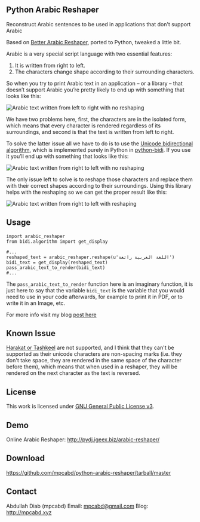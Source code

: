 ## Python Arabic Reshaper
Reconstruct Arabic sentences to be used in applications that don't support Arabic

Based on [Better Arabic Reshaper](https://github.com/agawish/Better-Arabic-Reshaper/), ported to Python, tweaked a little bit.

Arabic is a very special script language with two essential features:

1. It is written from right to left.
2. The characters change shape according to their surrounding characters.

So when you try to print Arabic text in an application – or a library – that doesn’t support Arabic you’re pretty likely to end up with something that looks like this:

![Arabic text written from left to right with no reshaping](http://mpcabd.xyz/wp-content/uploads/2012/05/arabic-1.png)

We have two problems here, first, the characters are in the isolated form, which means that every character is rendered regardless of its surroundings, and second is that the text is written from left to right.

To solve the latter issue all we have to do is to use the [Unicode bidirectional algorithm](http://unicode.org/reports/tr9/), which is implemented purely in Python in [python-bidi](https://github.com/MeirKriheli/python-bidi). If you use it you’ll end up with something that looks like this:

![Arabic text written from right to left with no reshaping](http://mpcabd.xyz/wp-content/uploads/2012/05/arabic-6.png)

The only issue left to solve is to reshape those characters and replace them with their correct shapes according to their surroundings. Using this library helps with the reshaping so we can get the proper result like this:

![Arabic text written from right to left with reshaping](http://mpcabd.xyz/wp-content/uploads/2012/05/arabic-3.png)

## Usage

```
import arabic_reshaper
from bidi.algorithm import get_display
 
#...
reshaped_text = arabic_reshaper.reshape(u'اللغة العربية رائعة')
bidi_text = get_display(reshaped_text)
pass_arabic_text_to_render(bidi_text)
#...
```

The `pass_arabic_text_to_render` function here is an imaginary function, it is just here to say that the variable `bidi_text` is the variable that you would need to use in your code afterwards, for example to print it in PDF, or to write it in an Image, etc.

For more info visit my blog [post here](http://mpcabd.xyz/python-arabic-text-reshaper/)

## Known Issue

[Harakat or Tashkeel](http://en.wikipedia.org/wiki/Arabic_diacritics#Tashkil_.28marks_used_as_phonetic_guides.29) are not supported, and I think that they can't be supported as their unicode characters are non-spacing marks (i.e. they don't take space, they are rendered in the same space of the character before them), which means that when used in a reshaper, they will be rendered on the next character as the text is reversed.

## License

This work is licensed under [GNU General Public License v3](http://www.gnu.org/licenses/gpl.txt).

## Demo

Online Arabic Reshaper: http://pydj.igeex.biz/arabic-reshaper/

## Download

https://github.com/mpcabd/python-arabic-reshaper/tarball/master

## Contact

Abdullah Diab (mpcabd)
Email: 	mpcabd@gmail.com
Blog:	http://mpcabd.xyz
